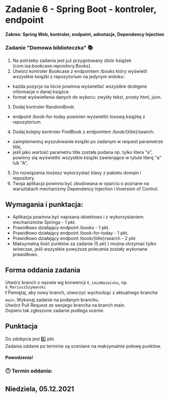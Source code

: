 # Zadanie 6 - Spring Boot - kontroler, endpoint
#### Zakres: Spring Web, kontroler, endpoint, adnotacje, Dependency Injection

### Zadanie "Domowa biblioteczka" :books:

1. Na potrzeby zadania jest już przygotowany zbiór książek (com.isa.bookcase.repository.Books).
2. Utwórz kontroler Bookcase z endpointem /books który wyświetli wszystkie książki z repozytorium na jedynym widoku:
* każda pozycja na liście powinna wyświetlać wszystkie dostępne informacje o danej książce.
* format wyświetlenia danych do wyboru: zwykły tekst, prosty html, json.
3. Dodaj kontroler RandomBook:
* endpoint /book-for-today powinien wyświetlić losową książkę z repozytorium.
4. Dodaj kolejny kontroler FindBook z endpointem /book/{title}/search:
* zaimplementuj wyszukiwanie książki po zadanym w request parametrze title,
* jeśli jako wartość parametru title została podana np. tylko litera "a", powinny się wyświetlić wszystkie książki zawierające w tytule literę "a" lub "A",
5. Do rozwiązania możesz wykorzystać klasy z pakietu domain i repository.
6. Twoja aplikacja powinna być zbudowana w oparciu o poznane na warsztatach mechanizmy Dependency Injection i Inversion of Control.
## Wymagania i punktacja:
* Aplikacja powinna być napisana obiektowo i z wykorzystaniem mechanizmów Springa - 1 pkt.
* Prawidłowo działający endpoint /books - 1 pkt.
* Prawidłowo działający endpoint /book-for-today - 1 pkt.
* Prawidłowo działający endpoint /book/{title}/search - 2 pkt.
* Maksymalną ilość punktów za zadanie (5 pkt.) można otrzymać tylko wówczas, jeśli wszystkie powyższe polecenia zostały wykonane prawidłowo.


## Forma oddania zadania
Utwórz branch o nazwie wg konwencji `6_imieNazwisko`, np. `6_MariuszSzymanski`  
:exclamation: Pamiętaj, aby nowy branch, utworzyć wychodząc z aktualnego brancha `main`.
Wykonaj zadanie na podanym branchu.  
Utwórz Pull Request ze swojego brancha na branch main.  
Dopiero tak zgłoszone zadanie podlega ocenie.


## Punktacja

Do zdobycia jest :five:  pkt.  
Zadania oddane po terminie są oceniane na maksymalnie połowę punktów.

#### Powodzenia!

### :clock12: Termin oddania:
## Niedziela, 05.12.2021
